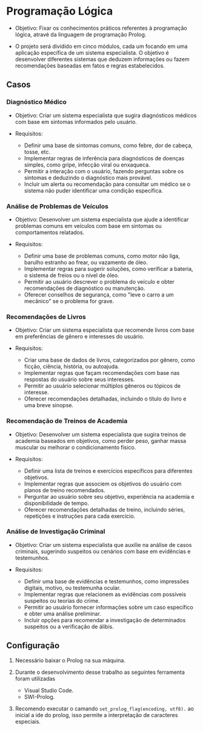 # Programação Lógica

- Objetivo: Fixar os conhecimentos práticos referentes à programação lógica, atravé da linguagem de programação Prolog.

- O projeto será dividido em cinco módulos, cada um focando em uma aplicação específica de um sistema especialista. O objetivo é desenvolver diferentes sistemas que deduzem informações ou fazem recomendações baseadas em fatos e regras estabelecidos.

## Casos

### Diagnóstico Médico

- Objetivo: Criar um sistema especialista que sugira diagnósticos médicos com base em sintomas informados pelo usuário.

- Requisitos:
    - Definir uma base de sintomas comuns, como febre, dor de cabeça, tosse, etc.
    - Implementar regras de inferência para diagnósticos de doenças simples, como gripe, infecção viral ou enxaqueca.
    - Permitir a interação com o usuário, fazendo perguntas sobre os sintomas e deduzindo o diagnóstico mais provável.
    - Incluir um alerta ou recomendação para consultar um médico se o sistema não puder identificar uma condição específica.

### Análise de Problemas de Veículos

- Objetivo: Desenvolver um sistema especialista que ajude a identificar problemas comuns em veículos com base em sintomas ou comportamentos relatados.

- Requisitos:
    - Definir uma base de problemas comuns, como motor não liga, barulho estranho ao frear, ou vazamento de óleo.
    - Implementar regras para sugerir soluções, como verificar a bateria, o sistema de freios ou o nível de óleo.
    - Permitir ao usuário descrever o problema do veículo e obter recomendações de diagnóstico ou manutenção.
    - Oferecer conselhos de segurança, como "leve o carro a um mecânico" se o problema for grave.

### Recomendações de Livros

- Objetivo: Criar um sistema especialista que recomende livros com base em preferências de gênero e interesses do usuário.

- Requisitos:
    - Criar uma base de dados de livros, categorizados por gênero, como ficção, ciência, história, ou autoajuda.
    - Implementar regras que façam recomendações com base nas respostas do usuário sobre seus interesses.
    - Permitir ao usuário selecionar múltiplos gêneros ou tópicos de interesse.
    - Oferecer recomendações detalhadas, incluindo o título do livro e uma breve sinopse.

### Recomendação de Treinos de Academia

- Objetivo: Desenvolver um sistema especialista que sugira treinos de academia baseados em objetivos, como perder peso, ganhar massa muscular ou melhorar o condicionamento físico.

- Requisitos:
    - Definir uma lista de treinos e exercícios específicos para diferentes objetivos.
    - Implementar regras que associem os objetivos do usuário com planos de treino recomendados.
    - Perguntar ao usuário sobre seu objetivo, experiência na academia e disponibilidade de tempo.
    - Oferecer recomendações detalhadas de treino, incluindo séries, repetições e instruções para cada exercício.

### Análise de Investigação Criminal

- Objetivo: Criar um sistema especialista que auxilie na análise de casos criminais, sugerindo suspeitos ou cenários com base em evidências e testemunhos.

- Requisitos:
    - Definir uma base de evidências e testemunhos, como impressões digitais, motivo, ou testemunha ocular.
    - Implementar regras que relacionem as evidências com possíveis suspeitos ou teorias do crime.
    - Permitir ao usuário fornecer informações sobre um caso específico e obter uma análise preliminar.
    - Incluir opções para recomendar a investigação de determinados suspeitos ou a verificação de álibis.

## Configuração 

1. Necessário baixar o Prolog na sua máquina.

2. Durante o desenvolvimento desse trabalho as seguintes ferramenta foram utilizadas
    - Visual Studio Code.
    - SWI-Prolog.

3. Recomendo executar o camando `set_prolog_flag(encoding, utf8).` ao inicial a ide do prolog, isso permite a interpretação de caracteres especiais.